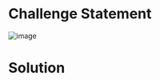 # Challenge Statement
![image](https://github.com/user-attachments/assets/56651101-8eb9-4d88-8264-08f9a3ae665f)

# Solution
